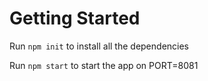 # Getting Started

Run `npm init` to install all the dependencies

Run `npm start` to start the app on PORT=8081

